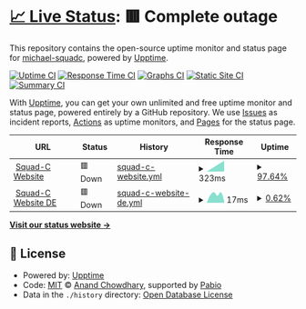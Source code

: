 # [📈 Live Status](https://michael-squadc.github.io/squadc-upptime): <!--live status--> **🟥 Complete outage**

This repository contains the open-source uptime monitor and status page for [michael-squadc](https://michael-squadc.github.io/squadc-upptime), powered by [Upptime](https://github.com/upptime/upptime).

[![Uptime CI](https://github.com/michael-squadc/squadc-upptime/workflows/Uptime%20CI/badge.svg)](https://github.com/michael-squadc/squadc-upptime/actions?query=workflow%3A%22Uptime+CI%22)
[![Response Time CI](https://github.com/michael-squadc/squadc-upptime/workflows/Response%20Time%20CI/badge.svg)](https://github.com/michael-squadc/squadc-upptime/actions?query=workflow%3A%22Response+Time+CI%22)
[![Graphs CI](https://github.com/michael-squadc/squadc-upptime/workflows/Graphs%20CI/badge.svg)](https://github.com/michael-squadc/squadc-upptime/actions?query=workflow%3A%22Graphs+CI%22)
[![Static Site CI](https://github.com/michael-squadc/squadc-upptime/workflows/Static%20Site%20CI/badge.svg)](https://github.com/michael-squadc/squadc-upptime/actions?query=workflow%3A%22Static+Site+CI%22)
[![Summary CI](https://github.com/michael-squadc/squadc-upptime/workflows/Summary%20CI/badge.svg)](https://github.com/michael-squadc/squadc-upptime/actions?query=workflow%3A%22Summary+CI%22)

With [Upptime](https://upptime.js.org), you can get your own unlimited and free uptime monitor and status page, powered entirely by a GitHub repository. We use [Issues](https://github.com/michael-squadc/squadc-upptime/issues) as incident reports, [Actions](https://github.com/michael-squadc/squadc-upptime/actions) as uptime monitors, and [Pages](https://michael-squadc.github.io/squadc-upptime) for the status page.

<!--start: status pages-->
<!-- This summary is generated by Upptime (https://github.com/upptime/upptime) -->
<!-- Do not edit this manually, your changes will be overwritten -->
<!-- prettier-ignore -->
| URL | Status | History | Response Time | Uptime |
| --- | ------ | ------- | ------------- | ------ |
| <img alt="" src="https://icons.duckduckgo.com/ip3/www.squadc.com.ico" height="13"> [Squad-C Website](https://www.squadc.com) | 🟥 Down | [squad-c-website.yml](https://github.com/michael-squadc/squadc-upptime/commits/HEAD/history/squad-c-website.yml) | <details><summary><img alt="Response time graph" src="./graphs/squad-c-website/response-time-week.png" height="20"> 323ms</summary><br><a href="https://michael-squadc.github.io/squadc-upptime/history/squad-c-website"><img alt="Response time 323" src="https://img.shields.io/endpoint?url=https%3A%2F%2Fraw.githubusercontent.com%2Fmichael-squadc%2Fsquadc-upptime%2FHEAD%2Fapi%2Fsquad-c-website%2Fresponse-time.json"></a><br><a href="https://michael-squadc.github.io/squadc-upptime/history/squad-c-website"><img alt="24-hour response time 323" src="https://img.shields.io/endpoint?url=https%3A%2F%2Fraw.githubusercontent.com%2Fmichael-squadc%2Fsquadc-upptime%2FHEAD%2Fapi%2Fsquad-c-website%2Fresponse-time-day.json"></a><br><a href="https://michael-squadc.github.io/squadc-upptime/history/squad-c-website"><img alt="7-day response time 323" src="https://img.shields.io/endpoint?url=https%3A%2F%2Fraw.githubusercontent.com%2Fmichael-squadc%2Fsquadc-upptime%2FHEAD%2Fapi%2Fsquad-c-website%2Fresponse-time-week.json"></a><br><a href="https://michael-squadc.github.io/squadc-upptime/history/squad-c-website"><img alt="30-day response time 323" src="https://img.shields.io/endpoint?url=https%3A%2F%2Fraw.githubusercontent.com%2Fmichael-squadc%2Fsquadc-upptime%2FHEAD%2Fapi%2Fsquad-c-website%2Fresponse-time-month.json"></a><br><a href="https://michael-squadc.github.io/squadc-upptime/history/squad-c-website"><img alt="1-year response time 323" src="https://img.shields.io/endpoint?url=https%3A%2F%2Fraw.githubusercontent.com%2Fmichael-squadc%2Fsquadc-upptime%2FHEAD%2Fapi%2Fsquad-c-website%2Fresponse-time-year.json"></a></details> | <details><summary><a href="https://michael-squadc.github.io/squadc-upptime/history/squad-c-website">97.64%</a></summary><a href="https://michael-squadc.github.io/squadc-upptime/history/squad-c-website"><img alt="All-time uptime 97.64%" src="https://img.shields.io/endpoint?url=https%3A%2F%2Fraw.githubusercontent.com%2Fmichael-squadc%2Fsquadc-upptime%2FHEAD%2Fapi%2Fsquad-c-website%2Fuptime.json"></a><br><a href="https://michael-squadc.github.io/squadc-upptime/history/squad-c-website"><img alt="24-hour uptime 97.64%" src="https://img.shields.io/endpoint?url=https%3A%2F%2Fraw.githubusercontent.com%2Fmichael-squadc%2Fsquadc-upptime%2FHEAD%2Fapi%2Fsquad-c-website%2Fuptime-day.json"></a><br><a href="https://michael-squadc.github.io/squadc-upptime/history/squad-c-website"><img alt="7-day uptime 97.64%" src="https://img.shields.io/endpoint?url=https%3A%2F%2Fraw.githubusercontent.com%2Fmichael-squadc%2Fsquadc-upptime%2FHEAD%2Fapi%2Fsquad-c-website%2Fuptime-week.json"></a><br><a href="https://michael-squadc.github.io/squadc-upptime/history/squad-c-website"><img alt="30-day uptime 97.64%" src="https://img.shields.io/endpoint?url=https%3A%2F%2Fraw.githubusercontent.com%2Fmichael-squadc%2Fsquadc-upptime%2FHEAD%2Fapi%2Fsquad-c-website%2Fuptime-month.json"></a><br><a href="https://michael-squadc.github.io/squadc-upptime/history/squad-c-website"><img alt="1-year uptime 97.64%" src="https://img.shields.io/endpoint?url=https%3A%2F%2Fraw.githubusercontent.com%2Fmichael-squadc%2Fsquadc-upptime%2FHEAD%2Fapi%2Fsquad-c-website%2Fuptime-year.json"></a></details>
| <img alt="" src="https://icons.duckduckgo.com/ip3/www.squadc.com.ico" height="13"> [Squad-C Website DE](https://www.squadc.com/de) | 🟥 Down | [squad-c-website-de.yml](https://github.com/michael-squadc/squadc-upptime/commits/HEAD/history/squad-c-website-de.yml) | <details><summary><img alt="Response time graph" src="./graphs/squad-c-website-de/response-time-week.png" height="20"> 17ms</summary><br><a href="https://michael-squadc.github.io/squadc-upptime/history/squad-c-website-de"><img alt="Response time 17" src="https://img.shields.io/endpoint?url=https%3A%2F%2Fraw.githubusercontent.com%2Fmichael-squadc%2Fsquadc-upptime%2FHEAD%2Fapi%2Fsquad-c-website-de%2Fresponse-time.json"></a><br><a href="https://michael-squadc.github.io/squadc-upptime/history/squad-c-website-de"><img alt="24-hour response time 17" src="https://img.shields.io/endpoint?url=https%3A%2F%2Fraw.githubusercontent.com%2Fmichael-squadc%2Fsquadc-upptime%2FHEAD%2Fapi%2Fsquad-c-website-de%2Fresponse-time-day.json"></a><br><a href="https://michael-squadc.github.io/squadc-upptime/history/squad-c-website-de"><img alt="7-day response time 17" src="https://img.shields.io/endpoint?url=https%3A%2F%2Fraw.githubusercontent.com%2Fmichael-squadc%2Fsquadc-upptime%2FHEAD%2Fapi%2Fsquad-c-website-de%2Fresponse-time-week.json"></a><br><a href="https://michael-squadc.github.io/squadc-upptime/history/squad-c-website-de"><img alt="30-day response time 17" src="https://img.shields.io/endpoint?url=https%3A%2F%2Fraw.githubusercontent.com%2Fmichael-squadc%2Fsquadc-upptime%2FHEAD%2Fapi%2Fsquad-c-website-de%2Fresponse-time-month.json"></a><br><a href="https://michael-squadc.github.io/squadc-upptime/history/squad-c-website-de"><img alt="1-year response time 17" src="https://img.shields.io/endpoint?url=https%3A%2F%2Fraw.githubusercontent.com%2Fmichael-squadc%2Fsquadc-upptime%2FHEAD%2Fapi%2Fsquad-c-website-de%2Fresponse-time-year.json"></a></details> | <details><summary><a href="https://michael-squadc.github.io/squadc-upptime/history/squad-c-website-de">0.62%</a></summary><a href="https://michael-squadc.github.io/squadc-upptime/history/squad-c-website-de"><img alt="All-time uptime 0.62%" src="https://img.shields.io/endpoint?url=https%3A%2F%2Fraw.githubusercontent.com%2Fmichael-squadc%2Fsquadc-upptime%2FHEAD%2Fapi%2Fsquad-c-website-de%2Fuptime.json"></a><br><a href="https://michael-squadc.github.io/squadc-upptime/history/squad-c-website-de"><img alt="24-hour uptime 0.62%" src="https://img.shields.io/endpoint?url=https%3A%2F%2Fraw.githubusercontent.com%2Fmichael-squadc%2Fsquadc-upptime%2FHEAD%2Fapi%2Fsquad-c-website-de%2Fuptime-day.json"></a><br><a href="https://michael-squadc.github.io/squadc-upptime/history/squad-c-website-de"><img alt="7-day uptime 0.62%" src="https://img.shields.io/endpoint?url=https%3A%2F%2Fraw.githubusercontent.com%2Fmichael-squadc%2Fsquadc-upptime%2FHEAD%2Fapi%2Fsquad-c-website-de%2Fuptime-week.json"></a><br><a href="https://michael-squadc.github.io/squadc-upptime/history/squad-c-website-de"><img alt="30-day uptime 0.62%" src="https://img.shields.io/endpoint?url=https%3A%2F%2Fraw.githubusercontent.com%2Fmichael-squadc%2Fsquadc-upptime%2FHEAD%2Fapi%2Fsquad-c-website-de%2Fuptime-month.json"></a><br><a href="https://michael-squadc.github.io/squadc-upptime/history/squad-c-website-de"><img alt="1-year uptime 0.62%" src="https://img.shields.io/endpoint?url=https%3A%2F%2Fraw.githubusercontent.com%2Fmichael-squadc%2Fsquadc-upptime%2FHEAD%2Fapi%2Fsquad-c-website-de%2Fuptime-year.json"></a></details>

<!--end: status pages-->

[**Visit our status website →**](https://michael-squadc.github.io/squadc-upptime)

## 📄 License

- Powered by: [Upptime](https://github.com/upptime/upptime)
- Code: [MIT](./LICENSE) © [Anand Chowdhary](https://anandchowdhary.com), supported by [Pabio](https://pabio.com)
- Data in the `./history` directory: [Open Database License](https://opendatacommons.org/licenses/odbl/1-0/)
